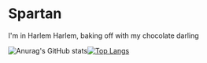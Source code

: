 ﻿# Spartan
I'm in Harlem Harlem, baking off with my chocolate darling

![Anurag's GitHub stats](https://github-readme-stats.vercel.app/api?username=anuraghazra&show_icons=true&theme=vue)[![Top Langs](https://github-readme-stats.vercel.app/api/top-langs/?username=Spartan)](https://github.com/anuraghazra/github-readme-stats)

